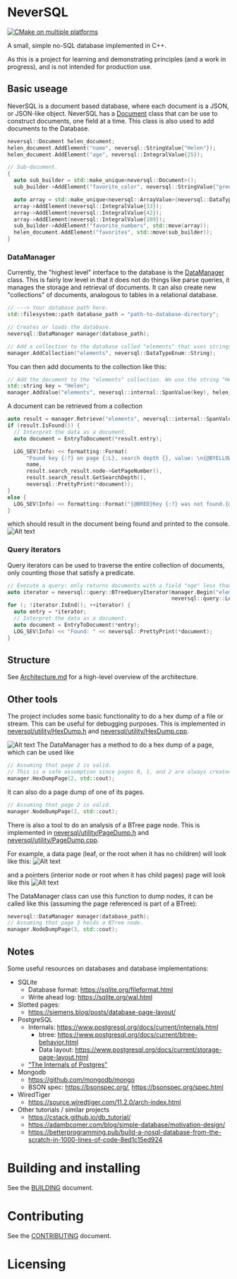 # NeverSQL

[![CMake on multiple platforms](https://github.com/nrupprecht/neversql/actions/workflows/cmake-build-and-test-platform.yml/badge.svg)](https://github.com/nrupprecht/neversql/actions/workflows/cmake-build-and-test-platform.yml)

A small, simple no-SQL database implemented in C++. 

As this is a project for learning and demonstrating principles (and a work in progress), and is not
intended for production use.

## Basic useage

NeverSQL is a document based database, where each document is a JSON, or JSON-like object. NeverSQL has
a [Document](neversql/data/Document.h) class
that can be use to construct documents, one field at a time. This class is also used to add documents to the Database.

```c++
neversql::Document helen_document;
helen_document.AddElement("name", neversql::StringValue{"Helen"});
helen_document.AddElement("age", neversql::IntegralValue{25});

// Sub-document.
{
  auto sub_builder = std::make_unique<neversql::Document>();
  sub_builder->AddElement("favorite_color", neversql::StringValue{"green"});

  auto array = std::make_unique<neversql::ArrayValue>(neversql::DataTypeEnum::Int32);
  array->AddElement(neversql::IntegralValue{33});
  array->AddElement(neversql::IntegralValue{42});
  array->AddElement(neversql::IntegralValue{109});
  sub_builder->AddElement("favorite_numbers", std::move(array));
  helen_document.AddElement("favorites", std::move(sub_builder));
}
```

### DataManager

Currently, the "highest level" interface to the database is the [DataManager](neversql/DataManager.h) class.
This is fairly low level in that it does not do things like parse queries, it manages the storage and retrieval of 
documents. It can also create new "collections" of documents, analogous to tables in a relational database.
```c++
// ---> Your database path here.
std::filesystem::path database_path = "path-to-database-directory";

// Creates or loads the database.
neversql::DataManager manager(database_path);

// Add a collection to the database called "elements" that uses strings as the primary key.
manager.AddCollection("elements", neversql::DataTypeEnum::String);
```

You can then add documents to the collection like this:
```c++
// Add the document to the "elements" collection. We use the string "Helen" as the primary key.
std::string key = "Helen";
manager.AddValue("elements", neversql::internal::SpanValue(key), helen_document);
```

A document can be retrieved from a collection
```c++
auto result = manager.Retrieve("elements", neversql::internal::SpanValue(key));
if (result.IsFound()) {
  // Interpret the data as a document.
  auto document = EntryToDocument(*result.entry);

  LOG_SEV(Info) << formatting::Format(
      "Found key {:?} on page {:L}, search depth {}, value: \n{@BYELLOW}{}{@RESET}",
      name,
      result.search_result.node->GetPageNumber(),
      result.search_result.GetSearchDepth(),
      neversql::PrettyPrint(*document));
}
else {
  LOG_SEV(Info) << formatting::Format("{@BRED}Key {:?} was not found.{@RESET}", name);
}
```
which should result in the document being found and printed to the console.
![Alt text](./images/found-document.png)

### Query iterators

Query iterators can be used to traverse the entire collection of documents, only counting those that satisfy a predicate.
```c++
// Execute a query: only returns documents with a field "age" less than or equal to 40.
auto iterator = neversql::query::BTreeQueryIterator(manager.Begin("elements"),
                                                    neversql::query::LessEqual<int>("age", 40));
for (; !iterator.IsEnd(); ++iterator) {
  auto entry = *iterator;
  // Interpret the data as a document.
  auto document = EntryToDocument(*entry);
  LOG_SEV(Info) << "Found: " << neversql::PrettyPrint(*document);
}
```

## Structure

See [Architecture.md](Architecture.md) for a high-level overview of the architecture.

## Other tools

The project includes some basic functionality to do a hex dump of a file or stream. This can be useful for debugging
purposes. This is implemented in [neversql/utility/HexDump.h](neversql/utility/hexdump.h)
and [neversql/utility/HexDump.cpp](neversql/utility/HexDump.cpp).

![Alt text](./images/hexdump-example-1.png)
The DataManager has a method to do a hex dump of a page, which can be used like

```C++
// Assuming that page 2 is valid. 
// This is a safe assumption since pages 0, 1, and 2 are always created when the DB is created.
manager.HexDumpPage(2, std::cout);
```

It can also do a page dump of one of its pages.
```C++
// Assuming that page 2 is valid.
manager.NodeDumpPage(2, std::cout);
```

There is also a tool to do an analysis of a BTree page node. This is implemented
in [neversql/utility/PageDump.h](neversql/utility/PageDump.h)
and [neversql/utility/PageDump.cpp](neversql/utility/PageDump.cpp).

For example, a data page (leaf, or the root when it has no children) will look like this:
![Alt text](./images/pagedump-example-1.png)

and a pointers (interior node or root when it has child pages) page will look like this
![Alt text](./images/pagedump-example-2.png)

The DataManager class can use this function to dump nodes, it can be called like this (assuming the page referenced is
part of a BTree):

```C++
neversql::DataManager manager(database_path);
// Assuming that page 3 holds a BTree node.
manager.NodeDumpPage(3, std::cout);
```

## Notes

Some useful resources on databases and database implementations:
* SQLite
  * Database format: https://sqlite.org/fileformat.html
  * Write ahead log: https://sqlite.org/wal.html
* Slotted pages:
    * https://siemens.blog/posts/database-page-layout/
* PostgreSQL
  * Internals: https://www.postgresql.org/docs/current/internals.html
    * btree: https://www.postgresql.org/docs/current/btree-behavior.html
    * Data layout: https://www.postgresql.org/docs/current/storage-page-layout.html
  * ["The Internals of Postgres"](https://www.interdb.jp/pg/index.html)
* Mongodb
  * https://github.com/mongodb/mongo
  * BSON spec: https://bsonspec.org/, https://bsonspec.org/spec.html
* WiredTiger
  * https://source.wiredtiger.com/11.2.0/arch-index.html
* Other tutorials / similar projects
  * https://cstack.github.io/db_tutorial/
  * https://adambcomer.com/blog/simple-database/motivation-design/
  * https://betterprogramming.pub/build-a-nosql-database-from-the-scratch-in-1000-lines-of-code-8ed1c15ed924

# Building and installing

See the [BUILDING](BUILDING.md) document.

# Contributing

See the [CONTRIBUTING](CONTRIBUTING.md) document.

# Licensing

<!--
Please go to https://choosealicense.com/licenses/ and choose a license that
fits your needs. The recommended license for a project of this type is the
Boost Software License 1.0.
-->
